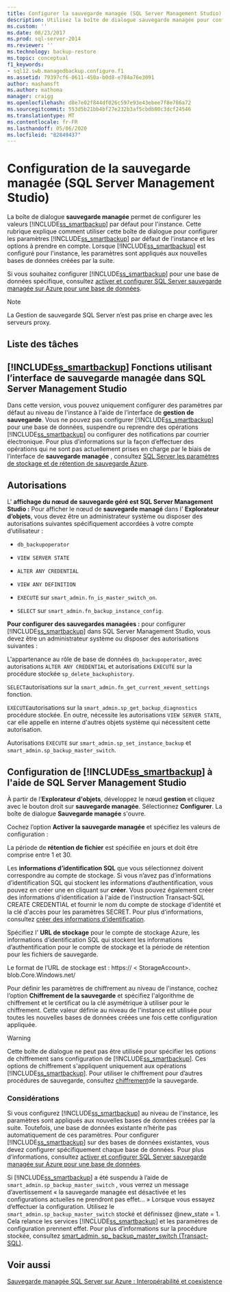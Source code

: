 ```yaml
---
title: Configurer la sauvegarde managée (SQL Server Management Studio) | Microsoft Docs
description: Utilisez la boîte de dialogue sauvegarde managée pour configurer le paramètre SQL Server sauvegarde managée sur Azure par défaut. En savoir plus sur les options que vous devez prendre en compte.
ms.custom: ''
ms.date: 08/23/2017
ms.prod: sql-server-2014
ms.reviewer: ''
ms.technology: backup-restore
ms.topic: conceptual
f1_keywords:
- sql12.swb.managedbackup.configure.f1
ms.assetid: 79397cf6-0611-450a-b0d8-e784a76e3091
author: mashamsft
ms.author: mathoma
manager: craigg
ms.openlocfilehash: d8e7e02f844df026c597e93e43ebee7f8e786a72
ms.sourcegitcommit: 553d5b21bb4bf27e232b3af5cbdb80c3dcf24546
ms.translationtype: MT
ms.contentlocale: fr-FR
ms.lasthandoff: 05/06/2020
ms.locfileid: "82849437"
---
```

# <a name="configure-managed-backup-sql-server-management-studio"></a>Configuration de la sauvegarde managée (SQL Server Management Studio)
  La boîte de dialogue **sauvegarde managée** permet de configurer les valeurs [!INCLUDE[ss_smartbackup](../includes/ss-smartbackup-md.md)] par défaut pour l'instance. Cette rubrique explique comment utiliser cette boîte de dialogue pour configurer les paramètres [!INCLUDE[ss_smartbackup](../includes/ss-smartbackup-md.md)] par défaut de l'instance et les options à prendre en compte. Lorsque [!INCLUDE[ss_smartbackup](../includes/ss-smartbackup-md.md)] est configuré pour l'instance, les paramètres sont appliqués aux nouvelles bases de données créées par la suite.  
  
 Si vous souhaitez configurer [!INCLUDE[ss_smartbackup](../includes/ss-smartbackup-md.md)] pour une base de données spécifique, consultez [activer et configurer SQL Server sauvegarde managée sur Azure pour une base de données](../../2014/database-engine/sql-server-managed-backup-to-windows-azure-retention-and-storage-settings.md#DatabaseConfigure).  
 
> [!NOTE] 
> La Gestion de sauvegarde SQL Server n’est pas prise en charge avec les serveurs proxy. 
  
## <a name="task-list"></a>Liste des tâches  
  
## <a name="ss_smartbackup-functions-using-managed-backup-interface-in-sql-server-management-studio"></a>[!INCLUDE[ss_smartbackup](../includes/ss-smartbackup-md.md)] Fonctions utilisant l’interface de sauvegarde managée dans SQL Server Management Studio  
 Dans cette version, vous pouvez uniquement configurer des paramètres par défaut au niveau de l'instance à l'aide de l’interface de **gestion de sauvegarde**. Vous ne pouvez pas configurer [!INCLUDE[ss_smartbackup](../includes/ss-smartbackup-md.md)] pour une base de données, suspendre ou reprendre des opérations [!INCLUDE[ss_smartbackup](../includes/ss-smartbackup-md.md)] ou configurer des notifications par courrier électronique. Pour plus d’informations sur la façon d’effectuer des opérations qui ne sont pas actuellement prises en charge par le biais de l’interface de **sauvegarde managée** , consultez [SQL Server les paramètres de stockage et de rétention de sauvegarde Azure](../../2014/database-engine/sql-server-managed-backup-to-windows-azure-retention-and-storage-settings.md).  
  
## <a name="permissions"></a>Autorisations  
 L' **affichage du nœud de sauvegarde géré est SQL Server Management Studio :** Pour afficher le nœud de **sauvegarde managé** dans l' **Explorateur d’objets**, vous devez être un administrateur système ou disposer des autorisations suivantes spécifiquement accordées à votre compte d’utilisateur :  
  
-   `db_backupoperator`  
  
-   `VIEW SERVER STATE`  
  
-   `ALTER ANY CREDENTIAL`  
  
-   `VIEW ANY DEFINITION`  
  
-   `EXECUTE` sur `smart_admin.fn_is_master_switch_on`.  
  
-   `SELECT` sur `smart_admin.fn_backup_instance_config`.  
  
 **Pour configurer des sauvegardes managées :** pour configurer [!INCLUDE[ss_smartbackup](../includes/ss-smartbackup-md.md)] dans SQL Server Management Studio, vous devez être un administrateur système ou disposer des autorisations suivantes :  
  
 L'appartenance au rôle de base de données `db_backupoperator`, avec autorisations `ALTER ANY CREDENTIAL` et autorisations `EXECUTE` sur la procédure stockée `sp_delete_backuphistory`.  
  
 `SELECT`autorisations sur la `smart_admin.fn_get_current_xevent_settings` fonction.  
  
 `EXECUTE`autorisations sur la `smart_admin.sp_get_backup_diagnostics` procédure stockée. En outre, nécessite les autorisations `VIEW SERVER STATE`, car elle appelle en interne d'autres objets système qui nécessitent cette autorisation.  
  
 Autorisations `EXECUTE` sur `smart_admin.sp_set_instance_backup` et `smart_admin.sp_backup_master_switch`.  
  
## <a name="configure-ss_smartbackup-using-sql-server-management-studio"></a>Configuration de [!INCLUDE[ss_smartbackup](../includes/ss-smartbackup-md.md)] à l'aide de SQL Server Management Studio  
 À partir de l’**Explorateur d'objets**, développez le nœud **gestion** et cliquez avec le bouton droit sur **sauvegarde managée**. Sélectionnez **Configurer**. La boîte de dialogue **Sauvegarde managée** s'ouvre.  
  
 Cochez l’option **Activer la sauvegarde managée** et spécifiez les valeurs de configuration :  
  
 La période de **rétention de fichier** est spécifiée en jours et doit être comprise entre 1 et 30.  
  
 Les **informations d’identification SQL** que vous sélectionnez doivent correspondre au compte de stockage. Si vous n’avez pas d’informations d’identification SQL qui stockent les informations d’authentification, vous pouvez en créer une en cliquant sur **créer**. Vous pouvez également créer des informations d'identification à l'aide de l'instruction Transact-SQL CREATE CREDENTIAL et fournir le nom du compte de stockage d'identité et la clé d'accès pour les paramètres SECRET. Pour plus d’informations, consultez [créer des informations d’identification](../relational-databases/backup-restore/sql-server-backup-to-url.md#credential).  
  
 Spécifiez l' **URL de stockage** pour le compte de stockage Azure, les informations d’identification SQL qui stockent les informations d’authentification pour le compte de stockage et la période de rétention pour les fichiers de sauvegarde.  
  
 Le format de l’URL de stockage est : https:// \< StorageAccount>. blob.Core.Windows.net/  
  
 Pour définir les paramètres de chiffrement au niveau de l'instance, cochez l’option **Chiffrement de la sauvegarde** et spécifiez l'algorithme de chiffrement et le certificat ou la clé asymétrique à utiliser pour le chiffrement.  Cette valeur définie au niveau de l'instance est utilisée pour toutes les nouvelles bases de données créées une fois cette configuration appliquée.  
  
> [!WARNING]  
>  Cette boîte de dialogue ne peut pas être utilisée pour spécifier les options de chiffrement sans configuration de [!INCLUDE[ss_smartbackup](../includes/ss-smartbackup-md.md)]. Ces options de chiffrement s'appliquent uniquement aux opérations [!INCLUDE[ss_smartbackup](../includes/ss-smartbackup-md.md)]. Pour utiliser le chiffrement pour d’autres procédures de sauvegarde, consultez [chiffrement](../relational-databases/backup-restore/backup-encryption.md)de la sauvegarde.  
  
### <a name="considerations"></a>Considérations  
 Si vous configurez [!INCLUDE[ss_smartbackup](../includes/ss-smartbackup-md.md)] au niveau de l'instance, les paramètres sont appliqués aux nouvelles bases de données créées par la suite.  Toutefois, une base de données existante n’hérite pas automatiquement de ces paramètres. Pour configurer [!INCLUDE[ss_smartbackup](../includes/ss-smartbackup-md.md)] sur des bases de données existantes, vous devez configurer spécifiquement chaque base de données. Pour plus d’informations, consultez [activer et configurer SQL Server sauvegarde managée sur Azure pour une base de données](../../2014/database-engine/sql-server-managed-backup-to-windows-azure-retention-and-storage-settings.md#DatabaseConfigure).  
  
 Si [!INCLUDE[ss_smartbackup](../includes/ss-smartbackup-md.md)] a été suspendu à l’aide de `smart_admin.sp_backup_master_switch` , vous verrez un message d’avertissement « la sauvegarde managée est désactivée et les configurations actuelles ne prendront pas effet... » Lorsque vous essayez d’effectuer la configuration. Utilisez le `smart_admin.sp_backup_master_switch` stocké et définissez @new_state = 1. Cela relance les services [!INCLUDE[ss_smartbackup](../includes/ss-smartbackup-md.md)] et les paramètres de configuration prennent effet. Pour plus d’informations sur la procédure stockée, consultez [smart_admin. sp_ backup_master_switch &#40;Transact-SQL&#41;](/sql/relational-databases/system-stored-procedures/managed-backup-sp-backup-master-switch-transact-sql).  
  
## <a name="see-also"></a>Voir aussi  
 [Sauvegarde managée SQL Server sur Azure : Interopérabilité et coexistence](../../2014/database-engine/sql-server-managed-backup-to-windows-azure-interoperability-and-coexistence.md)  
  
  
